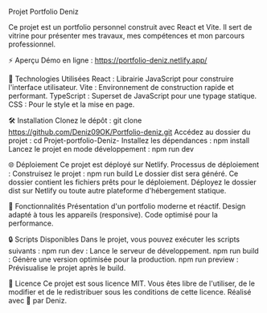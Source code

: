 Projet Portfolio Deniz

Ce projet est un portfolio personnel construit avec React et Vite. Il sert de vitrine pour présenter mes travaux, mes compétences et mon parcours professionnel.

⚡ Aperçu
Démo en ligne : https://portfolio-deniz.netlify.app/

🔧 Technologies Utilisées
React : Librairie JavaScript pour construire l'interface utilisateur.
Vite : Environnement de construction rapide et performant.
TypeScript : Superset de JavaScript pour une typage statique.
CSS : Pour le style et la mise en page.

🛠 Installation
Clonez le dépôt :
git clone https://github.com/Deniz09OK/Portfolio-deniz.git
Accédez au dossier du projet :
cd Projet-portfolio-Deniz-
Installez les dépendances :
npm install
Lancez le projet en mode développement :
npm run dev

🌐 Déploiement
Ce projet est déployé sur Netlify.
Processus de déploiement :
Construisez le projet :
npm run build
Le dossier dist sera généré. Ce dossier contient les fichiers prêts pour le déploiement.
Déployez le dossier dist sur Netlify ou toute autre plateforme d'hébergement statique.

🎨 Fonctionnalités
Présentation d'un portfolio moderne et réactif.
Design adapté à tous les appareils (responsive).
Code optimisé pour la performance.

🔒 Scripts Disponibles
Dans le projet, vous pouvez exécuter les scripts suivants :
npm run dev : Lance le serveur de développement.
npm run build : Génère une version optimisée pour la production.
npm run preview : Prévisualise le projet après le build.

📢 Licence
Ce projet est sous licence MIT. Vous êtes libre de l'utiliser, de le modifier et de le redistribuer sous les conditions de cette licence.
Réalisé avec 💖 par Deniz.
